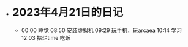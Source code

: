 - # 2023年4月21日的日记
	- 00:00
	  睡觉
	  08:50
	  安装虚拟机
	  09:29
	  玩手机，玩arcaea
	  10:14
	  学习
	  12:03
	  摆烂time
	  吃饭